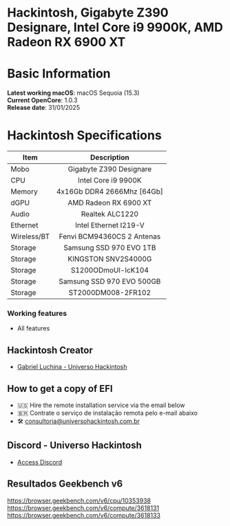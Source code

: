 # Hackintosh, Gigabyte Z390 Designare, Intel Core i9 9900K, AMD Radeon RX 6900 XT

# Basic Information

**Latest working macOS**: macOS Sequoia (15.3)
<br>
**Current OpenCore**: 1.0.3
<br>
**Release date**: 31/01/2025

# Hackintosh Specifications
|Item|Description|
|-|:-------:|
|Mobo|Gigabyte Z390 Designare|
|CPU|Intel Core i9 9900K|
|Memory|4x16Gb DDR4 2666Mhz [64Gb]|
|dGPU|AMD Radeon RX 6900 XT|
|Audio|Realtek ALC1220|
|Ethernet|Intel Ethernet I219-V|
|Wireless/BT|Fenvi BCM94360CS 2 Antenas|
|Storage|Samsung SSD 970 EVO 1TB|
|Storage|KINGSTON SNV2S4000G|
|Storage|S1200ODmoUl-IcK104|
|Storage|Samsung SSD 970 EVO 500GB|
|Storage|ST2000DM008-2FR102|

### Working features
- All features

## Hackintosh Creator
- [Gabriel Luchina - Universo Hackintosh](https://luchina.com.br)

## How to get a copy of EFI
- 🇺🇸 Hire the remote installation service via the email below
- 🇧🇷 Contrate o serviço de instalação remota pelo e-mail abaixo
- 🛠️ [consultoria@universohackintosh.com.br](mailto:consultoria@universohackintosh.com.br)

## Discord - Universo Hackintosh
- [Access Discord](https://discord.universohackintosh.com.br)

## Resultados Geekbench v6
https://browser.geekbench.com/v6/cpu/10353938
https://browser.geekbench.com/v6/compute/3618131
https://browser.geekbench.com/v6/compute/3618133

